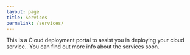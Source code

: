 ```yaml
---
layout: page
title: Services
permalink: /services/
---
```


This is a Cloud deployment portal to assist you in deploying your cloud service.. You can find out more info about the services soon.
